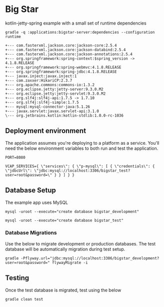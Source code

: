 # Big Star

kotlin-jetty-spring example with a small set of runtime dependencies

```
gradle -q :applications:bigstar-server:dependencies --configuration runtime

+--- com.fasterxml.jackson.core:jackson-core:2.5.4
+--- com.fasterxml.jackson.core:jackson-databind:2.5.4
+--- com.fasterxml.jackson.core:jackson-annotations:2.5.4
+--- org.springframework:spring-context:$spring_version -> 4.1.8.RELEASE
+--- org.springframework:spring-webmvc:4.1.8.RELEASE
+--- org.springframework:spring-jdbc:4.1.8.RELEASE
+--- javax.inject:javax.inject:1
+--- com.zaxxer:HikariCP:2.3.7
+--- org.apache.commons:commons-io:1.3.2
+--- org.eclipse.jetty:jetty-server:9.3.0.M2
+--- org.eclipse.jetty:jetty-servlet:9.3.0.M2
+--- org.slf4j:slf4j-api:1.7.5 -> 1.7.10
+--- org.slf4j:slf4j-simple:1.7.5
+--- mysql:mysql-connector-java:5.1.26
+--- javax.servlet:javax.servlet-api:3.1.0
\--- org.jetbrains.kotlin:kotlin-stdlib:1.0.0-rc-1036
```

## Deployment environment

The application assumes you're deploying to a platform as a service. You'll need the below environment variables to both run and test the application.

```
PORT=8080

VCAP_SERVICES={ \"services\": { \"p-mysql\": [ { \"credentials\": { \"jdbcUrl\": \"jdbc:mysql://localhost:3306/bigstar_test?user=root&password=\" } } ] } }
```

## Database Setup

The example app uses MySQL

```
mysql -uroot --execute="create database bigstar_development"

mysql -uroot --execute="create database bigstar_test"
```

### Database Migrations

Use the below to migrate development or production databases. The test database will be automatically migration during test setup.

```
gradle -Pflyway.url="jdbc:mysql://localhost:3306/bigstar_development?user=root&password=" flywayMigrate -i
```

## Testing

Once the test database is migrated, test using the below

```
gradle clean test
```